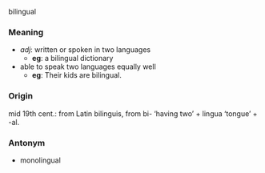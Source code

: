 bilingual

### Meaning
+ _adj_: written or spoken in two languages
    + __eg__: a bilingual dictionary
+ able to speak two languages equally well
    + __eg__: Their kids are bilingual.

### Origin

mid 19th cent.: from Latin bilinguis, from bi- ‘having two’ + lingua ‘tongue’ + -al.

### Antonym

+ monolingual


